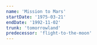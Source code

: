 ```yaml
---
name: 'Mission to Mars'
startDate: '1975-03-21'
endDate: '1992-11-02'
trunk: 'tomorrowland'
predecessor: 'flight-to-the-moon'
---
```

